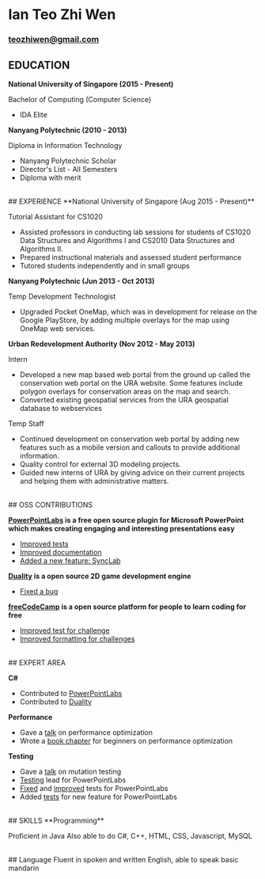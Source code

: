 # Ian Teo Zhi Wen
### teozhiwen@gmail.com

## EDUCATION
**National University of Singapore (2015 - Present)**

Bachelor of Computing (Computer Science)

* IDA Elite

**Nanyang Polytechnic (2010 - 2013)**

Diploma in Information Technology

* Nanyang Polytechnic Scholar
* Director's List - All Semesters
* Diploma with merit

<br>
## EXPERIENCE
**National University of Singapore (Aug 2015 - Present)**

Tutorial Assistant for CS1020

* Assisted professors in conducting lab sessions for students of CS1020 Data Structures and Algorithms I and CS2010 Data Structures and Algorithms II.
* Prepared instructional materials and assessed student performance
* Tutored students independently and in small groups

**Nanyang Polytechnic (Jun 2013 - Oct 2013)**

Temp Development Technologist

* Upgraded Pocket OneMap, which was in development for release on the Google PlayStore, by adding multiple overlays for the map using OneMap web services.

**Urban Redevelopment Authority (Nov 2012 - May 2013)**

Intern

* Developed a new map based web portal from the ground up called the conservation web portal on the URA website. Some features include polygon overlays for conservation areas on the map and search.
* Converted existing geospatial services from the URA geospatial database to webservices

Temp Staff

* Continued development on conservation web portal by adding new features such as a mobile version and callouts to provide additional information.
* Quality control for external 3D modeling projects.
* Guided new interns of URA by giving advice on their current projects and helping them with administrative matters.

<br>
## OSS CONTRIBUTIONS

**[PowerPointLabs](https://github.com/PowerPointLabs/PowerPointLabs) is a free open source plugin for Microsoft PowerPoint which makes creating engaging and interesting presentations easy**

* [Improved tests](https://github.com/PowerPointLabs/PowerPointLabs/pulls?utf8=%E2%9C%93&q=is%3Apr%20is%3Aclosed%20author%3AIanTeo%20FT)
* [Improved documentation](https://github.com/PowerPointLabs/PowerPointLabs-Website/pulls?q=is%3Apr+is%3Aclosed+author%3AIanTeo)
* [Added a new feature: SyncLab](https://github.com/PowerPointLabs/PowerPointLabs/pulls?q=is%3Apr+is%3Aclosed+sync+author%3AIanTeo)

**[Duality](https://github.com/AdamsLair/duality) is a open source 2D game development engine**

* [Fixed a bug](https://github.com/AdamsLair/duality/pull/481)

**[freeCodeCamp](https://github.com/freeCodeCamp/freeCodeCamp) is a open source platform for people to learn coding for free**

* [Improved test for challenge](https://github.com/freeCodeCamp/freeCodeCamp/pull/13572)
* [Improved formatting for challenges](https://github.com/freeCodeCamp/freeCodeCamp/pull/13559)

<br>
## EXPERT AREA

**C#**

* Contributed to [PowerPointLabs](https://github.com/PowerPointLabs/PowerPointLabs)
* Contributed to [Duality](https://github.com/AdamsLair/duality)

**Performance**

* Gave a [talk](https://github.com/nus-oss/lightningtalks/issues/7) on performance optimization
* Wrote a [book chapter](https://github.com/se-edu/learningresources/pull/14) for beginners on performance optimization

**Testing**

* Gave a [talk](https://github.com/nus-oss/lightningtalks/issues/36) on mutation testing
* [Testing](https://github.com/PowerPointLabs/PowerPointLabs/blob/master/README.md) lead for PowerPointLabs
* [Fixed](https://github.com/PowerPointLabs/PowerPointLabs/issues/1127) and [improved](https://github.com/PowerPointLabs/PowerPointLabs/pull/1091) tests for PowerPointLabs
* Added [tests](https://github.com/PowerPointLabs/PowerPointLabs/pull/1251) for new feature for PowerPointLabs

<br>
## SKILLS
**Programming**

Proficient in Java
Also able to do C#, C++, HTML, CSS, Javascript, MySQL

<br>
## Language
Fluent in spoken and written English, able to speak basic mandarin
